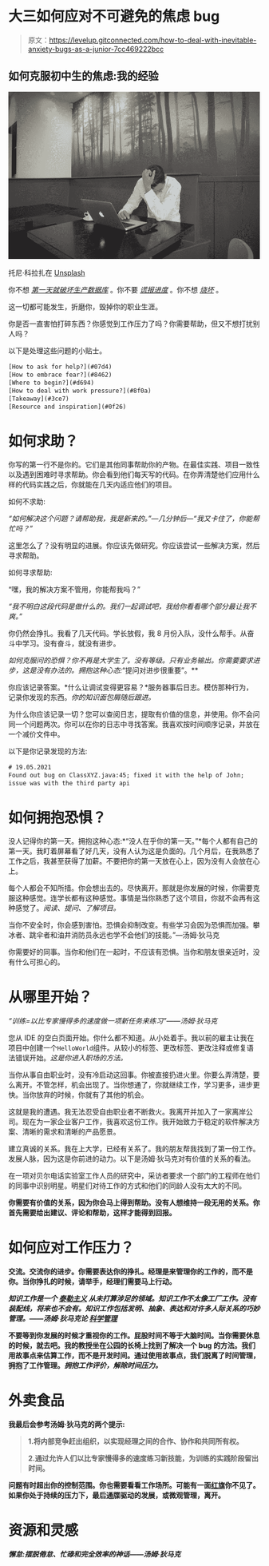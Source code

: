 # 大三如何应对不可避免的焦虑 bug

> 原文：<https://levelup.gitconnected.com/how-to-deal-with-inevitable-anxiety-bugs-as-a-junior-7cc469222bcc>

## **如何克服初中生的焦虑:我的经验**

![](img/0b16139cbe451b6d3c4607ce4ee45562.png)

托尼·科拉扎在 [Unsplash](https://unsplash.com/photos/qKL2NnKt0Lo)

你不想 [*第一天就破坏生产数据库*](https://www.reddit.com/r/cscareerquestions/comments/6ez8ag/accidentally_destroyed_production_database_on/) 。你不要 [*谎报进度*](https://www.reddit.com/r/cscareerquestions/comments/nekhuf/was_too_afraid_to_tell_team_i_was_blocked_week/) 。你不想 [*烧坏*](https://www.reddit.com/r/cscareerquestions/comments/nfgj3x/new_hire_already_feeling_burnt_out/) 。

这一切都可能发生，折磨你，毁掉你的职业生涯。

你是否一直害怕打碎东西？你感觉到工作压力了吗？你需要帮助，但又不想打扰别人吗？

以下是处理这些问题的小贴士。

```
[How to ask for help?](#07d4)
[How to embrace fear?](#8462)
[Where to begin?](#d694)
[How to deal with work pressure?](#8f0a)
[Takeaway](#3ce7)
[Resource and inspiration](#0f26)
```

# 如何求助？

你写的第一行不是你的。它们是其他同事帮助你的产物。在最佳实践、项目一致性以及遇到困难时寻求帮助。你会看到他们每天写的代码。在你弄清楚他们应用什么样的代码实践之后，你就能在几天内适应他们的项目。

如何不求助:

*“如何解决这个问题？请帮助我，我是新来的。”—几分钟后—“我又卡住了，你能帮忙吗？”*

这里怎么了？没有明显的进展。你应该先做研究。你应该尝试一些解决方案，然后寻求帮助。

如何寻求帮助:

“嘿，我的解决方案不管用，你能帮我吗？”

*“我不明白这段代码是做什么的。我们一起调试吧，我给你看看哪个部分最让我不爽。”*

你仍然会挣扎。我看了几天代码。学长放假，我 8 月份入队，没什么帮手。从奋斗中学习。没有奋斗，就没有进步。

*如何克服问的恐惧？你不再是大学生了。没有等级。只有业务输出。你需要要求进步，这是没有办法的。拥抱这种心态:*“提问对进步很重要”。**

你应该记录答案。*什么让调试变得更容易？*服务器事后日志。模仿那种行为，记录你发现的东西。*你的知识面包屑随后跟进。*

为什么你应该记录一切？您可以查阅日志，提取有价值的信息，并使用。你不会问同一个问题两次。你可以在你的日志中寻找答案。我喜欢按时间顺序记录，并放在一个减价文件中。

以下是你记录发现的方法:

```
# 19.05.2021
Found out bug on ClassXYZ.java:45; fixed it with the help of John; issue was with the third party api
```

# 如何拥抱恐惧？

没人记得你的第一天。拥抱这种心态:*“没人在乎你的第一天。”*每个人都有自己的第一天。我盯着屏幕看了好几天，没有人认为这是负面的。几个月后，在我熟悉了工作之后，我甚至获得了加薪。不要把你的第一天放在心上，因为没有人会放在心上。

每个人都会不知所措。你会想出去的。尽快离开。那就是你发展的时候，你需要克服这种感觉。连学长都有这种感觉。事情是当你熟悉了这个项目，你就不会再有这种感觉了。*阅读、提问、了解项目。*

当你不安全时，你会感到害怕。恐惧会抑制改变。有些学习会因为恐惧而加强。攀冰者、跳伞者和油井消防员永远也学不会他们的技能。”—汤姆·狄马克

你需要好的同事。当你和他们在一起时，不应该有恐惧。当你和朋友很亲近时，没有什么可担心的。

# 从哪里开始？

*“训练=以比专家慢得多的速度做一项新任务来练习”——汤姆·狄马克*

您从 IDE 的空白页面开始。你什么都不知道。从小处着手。我以前的雇主让我在项目中创建一个`HelloWorld`组件。从较小的标签、更改标签、更改注释或修复语法错误开始。*这是你进入职场的方法。*

当你从事自由职业时，没有冷启动这回事。你被直接扔进火里。你要么弄清楚，要么离开。不管怎样，机会出现了。当你想通了，你就继续工作，学习更多，进步更快。当你放弃的时候，你就有了其他的机会。

这就是我的遭遇。我无法忍受自由职业者不断救火。我离开并加入了一家离岸公司。现在为一家企业客户工作，我喜欢这份工作。我开始致力于稳定的软件解决方案、清晰的需求和清晰的产品愿景。

建立真诚的关系。我在上大学，已经有关系了。我的朋友帮我找到了第一份工作。发展人脉，因为这是你前进的动力。以下是汤姆·狄马克对有价值的关系的看法。

在一项对贝尔电话实验室工作人员的研究中，采访者要求一个部门的工程师在他们的同事中识别明星。明星们对待工作的方式和他们的同龄人没有太大的不同。

**你需要有价值的关系，因为你会马上得到帮助。没有人想维持一段无用的关系。你首先需要给出建议、评论和帮助，这样才能得到回报。**

# **如何应对工作压力？**

**交流。交流你的进步。你需要表达你的挣扎。经理是来管理你的工作的，而不是你。当你挣扎的时候，请举手，经理们需要马上行动。**

***知识工作是一个* [*泰勒主义*](https://en.wikipedia.org/wiki/Scientific_management) *从未打算涉足的领域。知识工作不太像工厂工作。没有装配线，将来也不会有。知识工作包括发明、抽象、表达和对许多人际关系的巧妙管理。——汤姆·狄马克论* [*科学管理*](https://en.wikipedia.org/wiki/Scientific_management)**

**不要等到你发展的时候才重视你的工作。屁股时间不等于大脑时间。当你需要休息的时候，就去吧。我的教授坐在公园的长椅上找到了解决一个 bug 的方法。我们用故事点来估算工作，而不是开发时间。通过使用故事点，我们脱离了时间管理，拥抱了工作管理。*拥抱工作评价，解除时间压力。***

# **外卖食品**

**我最后会参考汤姆·狄马克的两个提示:**

> **1.将内部竞争赶出组织，以实现经理之间的合作、协作和共同所有权。**
> 
> **2.通过允许人们以比专家慢得多的速度练习新技能，为训练的实践阶段留出时间。**

**问题有时超出你的控制范围。你也需要看看工作场所。可能有一面[红旗](https://medium.com/codex/5-workplace-red-flags-developers-shouldnt-ignore-99dc56f4561b)你不见了。如果你处于持续的压力下，最后通牒驱动的发展，或微观管理，离开。**

# **资源和灵感**

***懈怠:摆脱倦怠、忙碌和完全效率的神话——汤姆·狄马克***